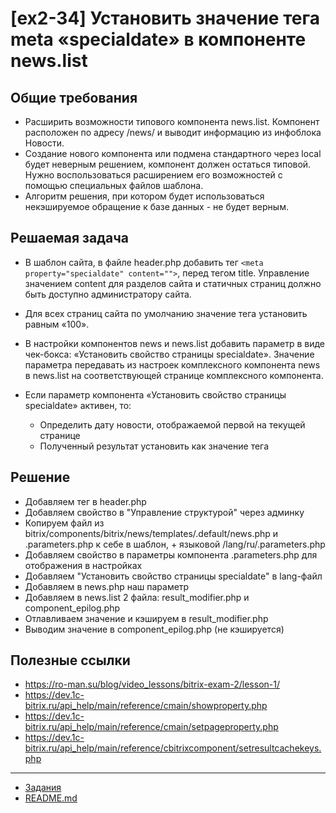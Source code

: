 # [ex2-34] Установить значение тега meta «specialdate» в компоненте news.list

## Общие требования

* Расширить возможности типового компонента news.list. Компонент расположен по адресу /news/ и выводит информацию из инфоблока Новости.
* Создание нового компонента или подмена стандартного через local будет неверным решением, компонент должен остаться типовой. Нужно воспользоваться расширением его возможностей с помощью специальных файлов шаблона.
* Алгоритм решения, при котором будет использоваться некэшируемое обращение к базе данных - не будет верным.

## Решаемая задача

* В шаблон сайта, в файле header.php добавить тег ```<meta property="specialdate" content="">```, перед тегом title. Управление значением content для разделов сайта и статичных страниц должно быть доступно администратору сайта.

* Для всех страниц сайта по умолчанию значение тега установить равным «100».

* В настройки компонентов news и news.list добавить параметр в виде чек-бокса: «Установить свойство страницы specialdate». Значение параметра передавать из настроек комплексного компонента news в news.list на соответствующей странице комплексного компонента.

* Если параметр компонента «Установить свойство страницы specialdate» активен, то:
    * Определить дату новости, отображаемой первой на текущей странице
    * Полученный результат установить как значение тега

## Решение

* Добавляем тег в header.php
* Добавляем свойство в "Управление структурой" через админку
* Копируем файл из bitrix/components/bitrix/news/templates/.default/news.php и .parameters.php к себе в шаблон, + языковой /lang/ru/.parameters.php
* Добавляем свойство в параметры компонента .parameters.php для отображения в настройках
* Добавляем "Установить свойство страницы specialdate" в lang-файл
* Добавляем в news.php наш параметр
* Добавляем в news.list 2 файла: result_modifier.php и component_epilog.php
* Отлавливаем значение и кэшируем в result_modifier.php
* Выводим значение в component_epilog.php (не кэшируется)

## Полезные ссылки

* https://ro-man.su/blog/video_lessons/bitrix-exam-2/lesson-1/
* https://dev.1c-bitrix.ru/api_help/main/reference/cmain/showproperty.php
* https://dev.1c-bitrix.ru/api_help/main/reference/cmain/setpageproperty.php
* https://dev.1c-bitrix.ru/api_help/main/reference/cbitrixcomponent/setresultcachekeys.php

____
* [Задания](tasks.md)
* [README.md](../../README.md)